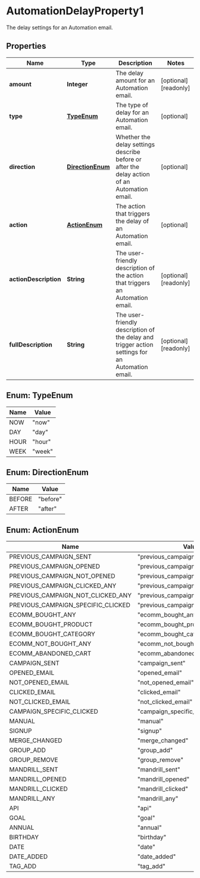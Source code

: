 

# AutomationDelayProperty1

The delay settings for an Automation email.

## Properties

| Name | Type | Description | Notes |
|------------ | ------------- | ------------- | -------------|
|**amount** | **Integer** | The delay amount for an Automation email. |  [optional] [readonly] |
|**type** | [**TypeEnum**](#TypeEnum) | The type of delay for an Automation email. |  [optional] |
|**direction** | [**DirectionEnum**](#DirectionEnum) | Whether the delay settings describe before or after the delay action of an Automation email. |  [optional] |
|**action** | [**ActionEnum**](#ActionEnum) | The action that triggers the delay of an Automation email. |  [optional] |
|**actionDescription** | **String** | The user-friendly description of the action that triggers an Automation email. |  [optional] [readonly] |
|**fullDescription** | **String** | The user-friendly description of the delay and trigger action settings for an Automation email. |  [optional] [readonly] |



## Enum: TypeEnum

| Name | Value |
|---- | -----|
| NOW | &quot;now&quot; |
| DAY | &quot;day&quot; |
| HOUR | &quot;hour&quot; |
| WEEK | &quot;week&quot; |



## Enum: DirectionEnum

| Name | Value |
|---- | -----|
| BEFORE | &quot;before&quot; |
| AFTER | &quot;after&quot; |



## Enum: ActionEnum

| Name | Value |
|---- | -----|
| PREVIOUS_CAMPAIGN_SENT | &quot;previous_campaign_sent&quot; |
| PREVIOUS_CAMPAIGN_OPENED | &quot;previous_campaign_opened&quot; |
| PREVIOUS_CAMPAIGN_NOT_OPENED | &quot;previous_campaign_not_opened&quot; |
| PREVIOUS_CAMPAIGN_CLICKED_ANY | &quot;previous_campaign_clicked_any&quot; |
| PREVIOUS_CAMPAIGN_NOT_CLICKED_ANY | &quot;previous_campaign_not_clicked_any&quot; |
| PREVIOUS_CAMPAIGN_SPECIFIC_CLICKED | &quot;previous_campaign_specific_clicked&quot; |
| ECOMM_BOUGHT_ANY | &quot;ecomm_bought_any&quot; |
| ECOMM_BOUGHT_PRODUCT | &quot;ecomm_bought_product&quot; |
| ECOMM_BOUGHT_CATEGORY | &quot;ecomm_bought_category&quot; |
| ECOMM_NOT_BOUGHT_ANY | &quot;ecomm_not_bought_any&quot; |
| ECOMM_ABANDONED_CART | &quot;ecomm_abandoned_cart&quot; |
| CAMPAIGN_SENT | &quot;campaign_sent&quot; |
| OPENED_EMAIL | &quot;opened_email&quot; |
| NOT_OPENED_EMAIL | &quot;not_opened_email&quot; |
| CLICKED_EMAIL | &quot;clicked_email&quot; |
| NOT_CLICKED_EMAIL | &quot;not_clicked_email&quot; |
| CAMPAIGN_SPECIFIC_CLICKED | &quot;campaign_specific_clicked&quot; |
| MANUAL | &quot;manual&quot; |
| SIGNUP | &quot;signup&quot; |
| MERGE_CHANGED | &quot;merge_changed&quot; |
| GROUP_ADD | &quot;group_add&quot; |
| GROUP_REMOVE | &quot;group_remove&quot; |
| MANDRILL_SENT | &quot;mandrill_sent&quot; |
| MANDRILL_OPENED | &quot;mandrill_opened&quot; |
| MANDRILL_CLICKED | &quot;mandrill_clicked&quot; |
| MANDRILL_ANY | &quot;mandrill_any&quot; |
| API | &quot;api&quot; |
| GOAL | &quot;goal&quot; |
| ANNUAL | &quot;annual&quot; |
| BIRTHDAY | &quot;birthday&quot; |
| DATE | &quot;date&quot; |
| DATE_ADDED | &quot;date_added&quot; |
| TAG_ADD | &quot;tag_add&quot; |



